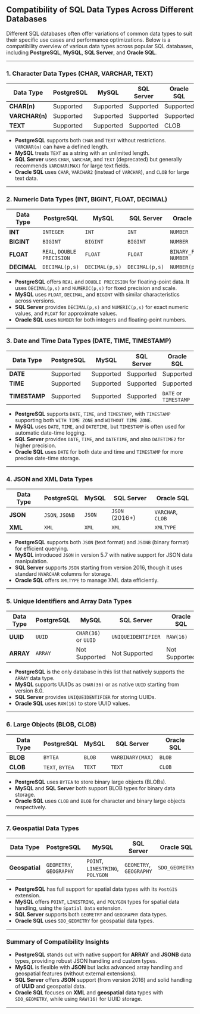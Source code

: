 ## **Compatibility of SQL Data Types Across Different Databases**

Different SQL databases often offer variations of common data types to suit their specific use cases and performance optimizations. Below is a compatibility overview of various data types across popular SQL databases, including **PostgreSQL**, **MySQL**, **SQL Server**, and **Oracle SQL**.

---

### **1. Character Data Types (CHAR, VARCHAR, TEXT)**

| **Data Type** | **PostgreSQL** | **MySQL** | **SQL Server** | **Oracle SQL** |
|---------------|----------------|-----------|----------------|----------------|
| **CHAR(n)**   | Supported      | Supported | Supported      | Supported      |
| **VARCHAR(n)**| Supported      | Supported | Supported      | Supported      |
| **TEXT**      | Supported      | Supported | Supported      | CLOB           |

- **PostgreSQL** supports both `CHAR` and `TEXT` without restrictions. `VARCHAR(n)` can have a defined length.
- **MySQL** treats `TEXT` as a string with an unlimited length.
- **SQL Server** uses `CHAR`, `VARCHAR`, and `TEXT` (deprecated) but generally recommends `VARCHAR(MAX)` for large text fields.
- **Oracle SQL** uses `CHAR`, `VARCHAR2` (instead of `VARCHAR`), and `CLOB` for large text data.

---

### **2. Numeric Data Types (INT, BIGINT, FLOAT, DECIMAL)**

| **Data Type**  | **PostgreSQL** | **MySQL** | **SQL Server** | **Oracle SQL** |
|----------------|----------------|-----------|----------------|----------------|
| **INT**        | `INTEGER`      | `INT`     | `INT`          | `NUMBER`       |
| **BIGINT**     | `BIGINT`       | `BIGINT`  | `BIGINT`       | `NUMBER`       |
| **FLOAT**      | `REAL`, `DOUBLE PRECISION` | `FLOAT` | `FLOAT`        | `BINARY_FLOAT`, `NUMBER` |
| **DECIMAL**    | `DECIMAL(p,s)` | `DECIMAL(p,s)` | `DECIMAL(p,s)` | `NUMBER(p,s)`  |

- **PostgreSQL** offers `REAL` and `DOUBLE PRECISION` for floating-point data. It uses `DECIMAL(p,s)` and `NUMERIC(p,s)` for fixed precision and scale.
- **MySQL** uses `FLOAT`, `DECIMAL`, and `BIGINT` with similar characteristics across versions.
- **SQL Server** provides `DECIMAL(p,s)` and `NUMERIC(p,s)` for exact numeric values, and `FLOAT` for approximate values.
- **Oracle SQL** uses `NUMBER` for both integers and floating-point numbers.

---

### **3. Date and Time Data Types (DATE, TIME, TIMESTAMP)**

| **Data Type** | **PostgreSQL** | **MySQL** | **SQL Server** | **Oracle SQL** |
|---------------|----------------|-----------|----------------|----------------|
| **DATE**      | Supported      | Supported | Supported      | Supported      |
| **TIME**      | Supported      | Supported | Supported      | Supported      |
| **TIMESTAMP** | Supported      | Supported | Supported      | `DATE` or `TIMESTAMP` |

- **PostgreSQL** supports `DATE`, `TIME`, and `TIMESTAMP`, with `TIMESTAMP` supporting both `WITH TIME ZONE` and `WITHOUT TIME ZONE`.
- **MySQL** uses `DATE`, `TIME`, and `DATETIME`, but `TIMESTAMP` is often used for automatic date-time logging.
- **SQL Server** provides `DATE`, `TIME`, and `DATETIME`, and also `DATETIME2` for higher precision.
- **Oracle SQL** uses `DATE` for both date and time and `TIMESTAMP` for more precise date-time storage.

---

### **4. JSON and XML Data Types**

| **Data Type** | **PostgreSQL** | **MySQL**    | **SQL Server**      | **Oracle SQL** |
|---------------|----------------|--------------|---------------------|----------------|
| **JSON**      | `JSON`, `JSONB` | `JSON`       | `JSON` (2016+)      | `VARCHAR`, `CLOB` |
| **XML**       | `XML`           | `XML`        | `XML`               | `XMLTYPE`      |

- **PostgreSQL** supports both `JSON` (text format) and `JSONB` (binary format) for efficient querying.
- **MySQL** introduced `JSON` in version 5.7 with native support for JSON data manipulation.
- **SQL Server** supports `JSON` starting from version 2016, though it uses standard `NVARCHAR` columns for storage.
- **Oracle SQL** offers `XMLTYPE` to manage XML data efficiently.

---

### **5. Unique Identifiers and Array Data Types**

| **Data Type** | **PostgreSQL**   | **MySQL**        | **SQL Server**     | **Oracle SQL** |
|---------------|------------------|------------------|--------------------|----------------|
| **UUID**      | `UUID`           | `CHAR(36)` or `UUID` | `UNIQUEIDENTIFIER` | `RAW(16)`      |
| **ARRAY**     | `ARRAY`          | Not Supported     | Not Supported      | Not Supported  |

- **PostgreSQL** is the only database in this list that natively supports the `ARRAY` data type.
- **MySQL** supports UUIDs as `CHAR(36)` or as native `UUID` starting from version 8.0.
- **SQL Server** provides `UNIQUEIDENTIFIER` for storing UUIDs.
- **Oracle SQL** uses `RAW(16)` to store UUID values.

---

### **6. Large Objects (BLOB, CLOB)**

| **Data Type** | **PostgreSQL**   | **MySQL**       | **SQL Server**    | **Oracle SQL**  |
|---------------|------------------|-----------------|-------------------|-----------------|
| **BLOB**      | `BYTEA`          | `BLOB`          | `VARBINARY(MAX)`  | `BLOB`          |
| **CLOB**      | `TEXT`, `BYTEA`  | `TEXT`          | `TEXT`            | `CLOB`          |

- **PostgreSQL** uses `BYTEA` to store binary large objects (BLOBs).
- **MySQL** and **SQL Server** both support BLOB types for binary data storage.
- **Oracle SQL** uses `CLOB` and `BLOB` for character and binary large objects respectively.

---

### **7. Geospatial Data Types**

| **Data Type** | **PostgreSQL**  | **MySQL**        | **SQL Server**     | **Oracle SQL**    |
|---------------|-----------------|------------------|--------------------|-------------------|
| **Geospatial** | `GEOMETRY`, `GEOGRAPHY` | `POINT`, `LINESTRING`, `POLYGON` | `GEOMETRY`, `GEOGRAPHY` | `SDO_GEOMETRY`   |

- **PostgreSQL** has full support for spatial data types with its `PostGIS` extension.
- **MySQL** offers `POINT`, `LINESTRING`, and `POLYGON` types for spatial data handling, using the `Spatial Data` extension.
- **SQL Server** supports both `GEOMETRY` and `GEOGRAPHY` data types.
- **Oracle SQL** uses `SDO_GEOMETRY` for geospatial data types.

---

### **Summary of Compatibility Insights**
- **PostgreSQL** stands out with native support for **ARRAY** and **JSONB** data types, providing robust JSON handling and custom types.
- **MySQL** is flexible with **JSON** but lacks advanced array handling and geospatial features (without external extensions).
- **SQL Server** offers **JSON** support (from version 2016) and solid handling of **UUID** and geospatial data.
- **Oracle SQL** focuses on **XML** and **geospatial** data types with `SDO_GEOMETRY`, while using `RAW(16)` for UUID storage.

---

<!-- Would you like to dive deeper into any specific database's handling of these data types or explore real-world use cases? -->
